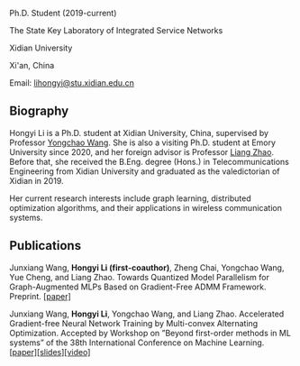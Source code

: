 Ph.D. Student (2019-current)

The State Key Laboratory of Integrated Service Networks

Xidian University

Xi'an, China

Email: lihongyi@stu.xidian.edu.cn

## Biography
Hongyi Li is a Ph.D. student at Xidian University, China, supervised by Professor [Yongchao Wang](https://web.xidian.edu.cn/ychwang/index.html). She is also a visiting Ph.D. student at Emory University since 2020, and her foreign advisor is Professor [Liang Zhao](http://cs.emory.edu/~lzhao41/). Before that, she received the B.Eng. degree (Hons.) in Telecommunications Engineering from Xidian University and graduated as the valedictorian of Xidian in 2019. 

Her current research interests include graph learning, distributed optimization algorithms, and their applications in wireless communication systems. 

## Publications
Junxiang Wang, **Hongyi Li (first-coauthor)**, Zheng Chai, Yongchao Wang, Yue Cheng, and Liang Zhao. 
Towards Quantized Model Parallelism for Graph-Augmented MLPs Based on Gradient-Free ADMM Framework. 
Preprint. [[paper]](https://www.researchgate.net/publication/351744585_Towards_Quantized_Model_Parallelism_for_Graph-Augmented_MLPs_Based_on_Gradient-Free_ADMM_framework)

Junxiang Wang, **Hongyi Li**, Yongchao Wang, and Liang Zhao. 
Accelerated Gradient-free Neural Network Training by Multi-convex Alternating Optimization.
Accepted by Workshop on ”Beyond first-order methods in ML systems” of the 38th International Conference on Machine Learning. [[paper]](https://arxiv.org/abs/1811.04187)[[slides]](https://github.com/VistaLee/Hongyi_Li.github.io/blob/main/supplementary_material/ICMLOPT2021/DLAM-slides.pptx)[[video]](https://github.com/VistaLee/Hongyi_Li.github.io/blob/main/supplementary_material/ICMLOPT2021/DLAM-Workshop.mp4)
